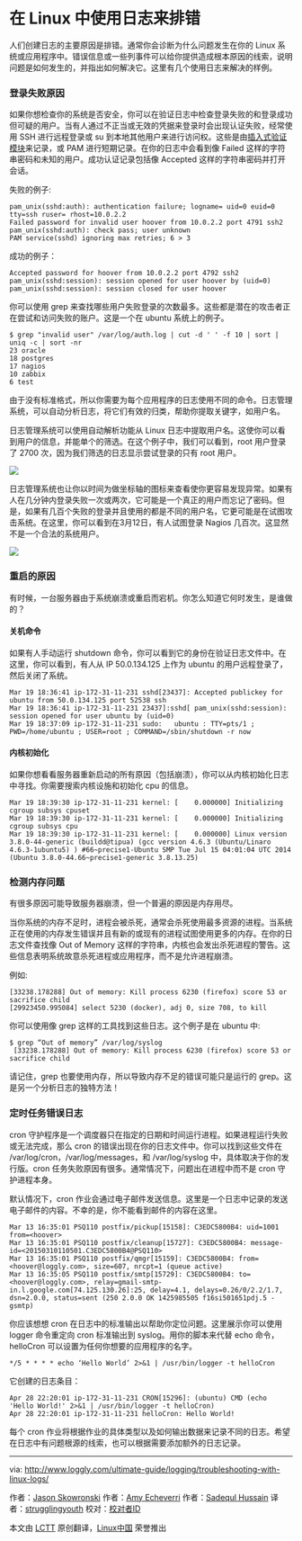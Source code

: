 在 Linux 中使用日志来排错
================================================================================
人们创建日志的主要原因是排错。通常你会诊断为什么问题发生在你的 Linux 系统或应用程序中。错误信息或一些列事件可以给你提供造成根本原因的线索，说明问题是如何发生的，并指出如何解决它。这里有几个使用日志来解决的样例。

### 登录失败原因 ###

如果你想检查你的系统是否安全，你可以在验证日志中检查登录失败的和登录成功但可疑的用户。当有人通过不正当或无效的凭据来登录时会出现认证失败，经常使用 SSH 进行远程登录或 su 到本地其他用户来进行访问权。这些是由[插入式验证模块][1]来记录，或 PAM 进行短期记录。在你的日志中会看到像 Failed 这样的字符串密码和未知的用户。成功认证记录包括像 Accepted 这样的字符串密码并打开会话。

失败的例子:

    pam_unix(sshd:auth): authentication failure; logname= uid=0 euid=0 tty=ssh ruser= rhost=10.0.2.2
    Failed password for invalid user hoover from 10.0.2.2 port 4791 ssh2
    pam_unix(sshd:auth): check pass; user unknown
    PAM service(sshd) ignoring max retries; 6 > 3

成功的例子：

    Accepted password for hoover from 10.0.2.2 port 4792 ssh2
    pam_unix(sshd:session): session opened for user hoover by (uid=0)
    pam_unix(sshd:session): session closed for user hoover

你可以使用 grep 来查找哪些用户失败登录的次数最多。这些都是潜在的攻击者正在尝试和访问失败的账户。这是一个在 ubuntu 系统上的例子。

    $ grep "invalid user" /var/log/auth.log | cut -d ' ' -f 10 | sort | uniq -c | sort -nr
    23 oracle
    18 postgres
    17 nagios
    10 zabbix
    6 test

由于没有标准格式，所以你需要为每个应用程序的日志使用不同的命令。日志管理系统，可以自动分析日志，将它们有效的归类，帮助你提取关键字，如用户名。

日志管理系统可以使用自动解析功能从 Linux 日志中提取用户名。这使你可以看到用户的信息，并能单个的筛选。在这个例子中，我们可以看到，root 用户登录了 2700 次，因为我们筛选的日志显示尝试登录的只有 root 用户。

![](http://www.loggly.com/ultimate-guide/wp-content/uploads/2015/05/Screen-Shot-2015-03-12-at-11.05.36-AM.png)

日志管理系统也让你以时间为做坐标轴的图标来查看使你更容易发现异常。如果有人在几分钟内登录失败一次或两次，它可能是一个真正的用户而忘记了密码。但是，如果有几百个失败的登录并且使用的都是不同的用户名，它更可能是在试图攻击系统。在这里，你可以看到在3月12日，有人试图登录 Nagios 几百次。这显然​​不是一个合法的系统用户。

![](http://www.loggly.com/ultimate-guide/wp-content/uploads/2015/05/Screen-Shot-2015-03-12-at-11.12.18-AM.png)

### 重启的原因 ###


有时候，一台服务器由于系统崩溃或重启而宕机。你怎么知道它何时发生，是谁做的？

#### 关机命令 ####

如果有人手动运行 shutdown 命令，你可以看到它的身份在验证日志文件中。在这里，你可以看到，有人从 IP 50.0.134.125 上作为 ubuntu 的用户远程登录了，然后关闭了系统。	

    Mar 19 18:36:41 ip-172-31-11-231 sshd[23437]: Accepted publickey for ubuntu from 50.0.134.125 port 52538 ssh
    Mar 19 18:36:41 ip-172-31-11-231 23437]:sshd[ pam_unix(sshd:session): session opened for user ubuntu by (uid=0)
    Mar 19 18:37:09 ip-172-31-11-231 sudo:   ubuntu : TTY=pts/1 ; PWD=/home/ubuntu ; USER=root ; COMMAND=/sbin/shutdown -r now

#### 内核初始化 ####

如果你想看看服务器重新启动的所有原因（包括崩溃），你可以从内核初始化日志中寻找。你需要搜索内核设施和初始化 cpu 的信息。

    Mar 19 18:39:30 ip-172-31-11-231 kernel: [    0.000000] Initializing cgroup subsys cpuset
    Mar 19 18:39:30 ip-172-31-11-231 kernel: [    0.000000] Initializing cgroup subsys cpu
    Mar 19 18:39:30 ip-172-31-11-231 kernel: [    0.000000] Linux version 3.8.0-44-generic (buildd@tipua) (gcc version 4.6.3 (Ubuntu/Linaro 4.6.3-1ubuntu5) ) #66~precise1-Ubuntu SMP Tue Jul 15 04:01:04 UTC 2014 (Ubuntu 3.8.0-44.66~precise1-generic 3.8.13.25)

### 检测内存问题 ###

有很多原因可能导致服务器崩溃，但一个普遍的原因是内存用尽。

当你系统的内存不足时，进程会被杀死，通常会杀死使用最多资源的进程。当系统正在使用的内存发生错误并且有新的或现有的进程试图使用更多的内存。在你的日志文件查找像 Out of Memory 这样的字符串，内核也会发出杀死进程的警告。这些信息表明系统故意杀死进程或应用程序，而不是允许进程崩溃。

例如:

    [33238.178288] Out of memory: Kill process 6230 (firefox) score 53 or sacrifice child
    [29923450.995084] select 5230 (docker), adj 0, size 708, to kill

你可以使用像 grep 这样的工具找到这些日志。这个例子是在 ubuntu 中:

    $ grep “Out of memory” /var/log/syslog
     [33238.178288] Out of memory: Kill process 6230 (firefox) score 53 or sacrifice child

请记住，grep 也要使用内存，所以导致内存不足的错误可能只是运行的 grep。这是另一个分析日志的独特方法！

### 定时任务错误日志 ###

cron 守护程序是一个调度器只在指定的日期和时间运行进程。如果进程运行失败或无法完成，那么 cron 的错误出现在你的日志文件中。你可以找到这些文件在 /var/log/cron，/var/log/messages，和 /var/log/syslog 中，具体取决于你的发行版。cron 任务失败原因有很多。通常情况下，问题出在进程中而不是 cron 守护进程本身。

默认情况下，cron 作业会通过电子邮件发送信息。这里是一个日志中记录的发送电子邮件的内容。不幸的是，你不能看到邮件的内容在这里。

    Mar 13 16:35:01 PSQ110 postfix/pickup[15158]: C3EDC5800B4: uid=1001 from=<hoover>
    Mar 13 16:35:01 PSQ110 postfix/cleanup[15727]: C3EDC5800B4: message-id=<20150310110501.C3EDC5800B4@PSQ110>
    Mar 13 16:35:01 PSQ110 postfix/qmgr[15159]: C3EDC5800B4: from=<hoover@loggly.com>, size=607, nrcpt=1 (queue active)
    Mar 13 16:35:05 PSQ110 postfix/smtp[15729]: C3EDC5800B4: to=<hoover@loggly.com>, relay=gmail-smtp-in.l.google.com[74.125.130.26]:25, delay=4.1, delays=0.26/0/2.2/1.7, dsn=2.0.0, status=sent (250 2.0.0 OK 1425985505 f16si501651pdj.5 - gsmtp)

你应该想想 cron 在日志中的标准输出以帮助你定位问题。这里展示你可以使用 logger 命令重定向 cron 标准输出到 syslog。用你的脚本来代替 echo 命令，helloCron 可以设置为任何你想要的应用程序的名字。

    */5 * * * * echo ‘Hello World’ 2>&1 | /usr/bin/logger -t helloCron

它创建的日志条目：

    Apr 28 22:20:01 ip-172-31-11-231 CRON[15296]: (ubuntu) CMD (echo 'Hello World!' 2>&1 | /usr/bin/logger -t helloCron)
    Apr 28 22:20:01 ip-172-31-11-231 helloCron: Hello World!

每个 cron 作业将根据作业的具体类型以及如何输出数据来记录不同的日志。希望在日志中有问题根源的线索，也可以根据需要添加额外的日志记录。

--------------------------------------------------------------------------------

via: http://www.loggly.com/ultimate-guide/logging/troubleshooting-with-linux-logs/

作者：[Jason Skowronski][a1]
作者：[Amy Echeverri][a2]
作者：[Sadequl Hussain][a3]
译者：[strugglingyouth](https://github.com/strugglingyouth)
校对：[校对者ID](https://github.com/校对者ID)

本文由 [LCTT](https://github.com/LCTT/TranslateProject) 原创翻译，[Linux中国](https://linux.cn/) 荣誉推出

[a1]:https://www.linkedin.com/in/jasonskowronski
[a2]:https://www.linkedin.com/in/amyecheverri
[a3]:https://www.linkedin.com/pub/sadequl-hussain/14/711/1a7
[1]:http://linux.die.net/man/8/pam.d
